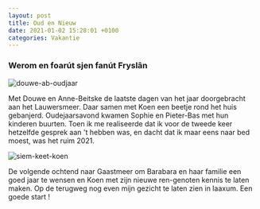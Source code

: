 ```yaml
---
layout: post
title: Oud en Nieuw
date: 2021-01-02 15:28:01 +0100
categories: Vakantie
---
```


### Werom en foarút sjen fanút Fryslân

![douwe-ab-oudjaar](https://prisse.net/douwe-ab-oudjaar.jpg)

Met Douwe en Anne-Beitske de laatste dagen van het jaar doorgebracht aan het Lauwersmeer. Daar samen met Koen een beetje rond het huis gebanjerd. Oudejaarsavond kwamen Sophie en Pieter-Bas met hun kinderen buurten. Toen ik me realiseerde dat ik voor de tweede keer hetzelfde gesprek aan 't hebben was, en dacht dat ik maar eens naar bed moest, was het ruim 2021.

![siem-keet-koen](https://prisse.net/siem-keet-koen.jpg)

De volgende ochtend naar Gaastmeer om Barabara en haar familie een goed jaar te wensen en Koen met zijn nieuwe ren-genoten kennis te laten maken. Op de terugweg nog even mijn gezicht te laten zien in laaxum. Een goede start !
